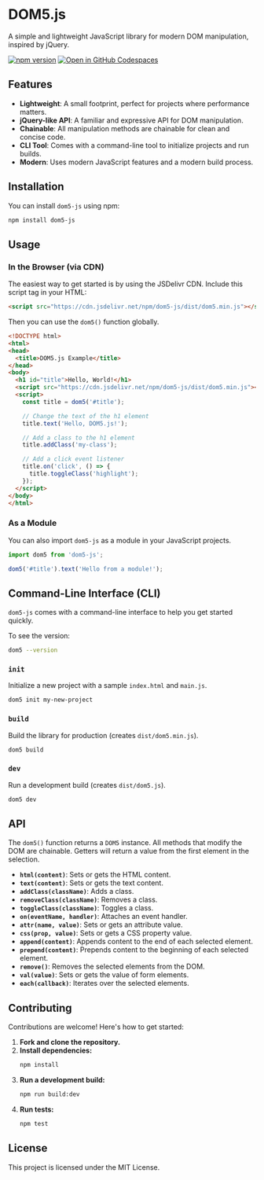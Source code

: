 # DOM5.js

A simple and lightweight JavaScript library for modern DOM manipulation, inspired by jQuery.

[![npm version](https://badge.fury.io/js/dom5-js-1.svg)](https://badge.fury.io/js/dom5-js-1)  [![Open in GitHub Codespaces](https://github.com/codespaces/badge.svg)](https://codespaces.new/gtref/DOM5)


## Features

-   **Lightweight**: A small footprint, perfect for projects where performance matters.
-   **jQuery-like API**: A familiar and expressive API for DOM manipulation.
-   **Chainable**: All manipulation methods are chainable for clean and concise code.
-   **CLI Tool**: Comes with a command-line tool to initialize projects and run builds.
-   **Modern**: Uses modern JavaScript features and a modern build process.

## Installation

You can install `dom5-js` using npm:

```bash
npm install dom5-js
```

## Usage

### In the Browser (via CDN)

The easiest way to get started is by using the JSDelivr CDN. Include this script tag in your HTML:

```html
<script src="https://cdn.jsdelivr.net/npm/dom5-js/dist/dom5.min.js"></script>
```

Then you can use the `dom5()` function globally.

```html
<!DOCTYPE html>
<html>
<head>
  <title>DOM5.js Example</title>
</head>
<body>
  <h1 id="title">Hello, World!</h1>
  <script src="https://cdn.jsdelivr.net/npm/dom5-js/dist/dom5.min.js"></script>
  <script>
    const title = dom5('#title');

    // Change the text of the h1 element
    title.text('Hello, DOM5.js!');

    // Add a class to the h1 element
    title.addClass('my-class');

    // Add a click event listener
    title.on('click', () => {
      title.toggleClass('highlight');
    });
  </script>
</body>
</html>
```

### As a Module

You can also import `dom5-js` as a module in your JavaScript projects.

```javascript
import dom5 from 'dom5-js';

dom5('#title').text('Hello from a module!');
```

## Command-Line Interface (CLI)

`dom5-js` comes with a command-line interface to help you get started quickly.

To see the version:
```bash
dom5 --version
```

### `init`

Initialize a new project with a sample `index.html` and `main.js`.

```bash
dom5 init my-new-project
```

### `build`

Build the library for production (creates `dist/dom5.min.js`).

```bash
dom5 build
```

### `dev`

Run a development build (creates `dist/dom5.js`).

```bash
dom5 dev
```

## API

The `dom5()` function returns a `DOM5` instance. All methods that modify the DOM are chainable. Getters will return a value from the first element in the selection.

-   **`html(content)`**: Sets or gets the HTML content.
-   **`text(content)`**: Sets or gets the text content.
-   **`addClass(className)`**: Adds a class.
-   **`removeClass(className)`**: Removes a class.
-   **`toggleClass(className)`**: Toggles a class.
-   **`on(eventName, handler)`**: Attaches an event handler.
-   **`attr(name, value)`**: Sets or gets an attribute value.
-   **`css(prop, value)`**: Sets or gets a CSS property value.
-   **`append(content)`**: Appends content to the end of each selected element.
-   **`prepend(content)`**: Prepends content to the beginning of each selected element.
-   **`remove()`**: Removes the selected elements from the DOM.
-   **`val(value)`**: Sets or gets the value of form elements.
-   **`each(callback)`**: Iterates over the selected elements.

## Contributing

Contributions are welcome! Here's how to get started:

1.  **Fork and clone the repository.**
2.  **Install dependencies:**
    ```bash
    npm install
    ```
3.  **Run a development build:**
    ```bash
    npm run build:dev
    ```
4.  **Run tests:**
    ```bash
    npm test
    ```

## License

This project is licensed under the MIT License.
